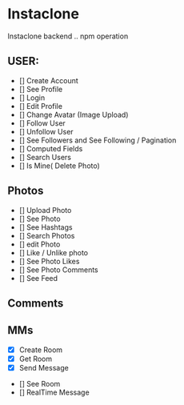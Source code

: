 # Instaclone

Instaclone backend ..
npm operation

## USER:

- [] Create Account
- [] See Profile
- [] Login
- [] Edit Profile
- [] Change Avatar (Image Upload)
- [] Follow User
- [] Unfollow User
- [] See Followers and See Following / Pagination
- [] Computed Fields
- [] Search Users
- [] Is Mine( Delete Photo)

## Photos

- [] Upload Photo
- [] See Photo
- [] See Hashtags
- [] Search Photos
- [] edit Photo
- [] Like / Unlike photo
- [] See Photo Likes
- [] See Photo Comments
- [] See Feed

## Comments

## MMs

- [x] Create Room
- [x] Get Room
- [x] Send Message
- [] See Room
- [] RealTime Message
